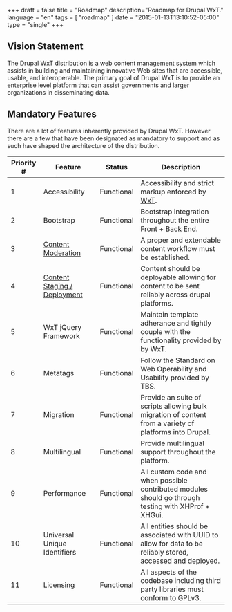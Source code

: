+++
draft = false
title = "Roadmap"
description="Roadmap for Drupal WxT."
language = "en"
tags = [
    "roadmap"
]
date = "2015-01-13T13:10:52-05:00"
type = "single"
+++

## Vision Statement

The Drupal WxT distribution is a web content management system which assists in building and maintaining innovative Web sites that are accessible, usable, and interoperable. The primary goal of Drupal WxT is to provide an enterprise level platform that can assist governments and larger organizations in disseminating data.

## Mandatory Features

There are a lot of features inherently provided by Drupal WxT. However there are a few that have been designated as mandatory to support and as such have shaped the architecture of the distribution.

<table id="components-theme" class="wb-tables table table-striped table-hover" data-wb-tables='{"columnDefs": [ { "visible": true, "targets": [ 3 ] } ], "lengthMenu": [[10, 25, -1], [10, 25, "All"]], "pageLength": 10 }'>
    <thead>
        <tr>
            <th>Priority #</th>
            <th>Feature</th>
            <th>Status</th>
            <th>Description</th>
        </tr>
    </thead>
    <tbody>
        <tr class="success">
            <td>1</td>
            <td>Accessibility</td>
            <td>Functional</td>
            <td>Accessibility and strict markup enforced by <a href="http://github.com/wet-boew/wet-boew">WxT</a>.</td>
        </tr>
        <tr class="success">
            <td>2</td>
            <td>Bootstrap</td>
            <td>Functional</td>
            <td>Bootstrap integration throughout the entire Front + Back End.</td>
        </tr>
        <tr class="success">
            <td>3</td>
            <td><a href="/wxt/content-moderation/">Content Moderation</a></td>
            <td>Functional</td>
            <td>A proper and extendable content workflow must be established.</td>
        </tr>
        <tr class="success">
            <td>4</td>
            <td><a href="/wxt/deployment">Content Staging / Deployment</a></td>
            <td>Functional</td>
            <td>Content should be deployable allowing for content to be sent reliably across drupal platforms.</td>
        </tr>
        <tr class="success">
            <td>5</td>
            <td>WxT jQuery Framework</td>
            <td>Functional</td>
            <td>Maintain template adherance and tightly couple with the functionality provided by by WxT.</td>
        </tr>
        <tr class="success">
            <td>6</td>
            <td>Metatags</td>
            <td>Functional</td>
            <td>Follow the Standard on Web Operability and Usability provided by TBS.</td>
        </tr>
        <tr class="success">
            <td>7</td>
            <td>Migration</td>
            <td>Functional</td>
            <td>Provide an suite of scripts allowing bulk migration of content from a variety of platforms into Drupal.</td>
        </tr>
        <tr class="success">
            <td>8</td>
            <td>Multilingual</td>
            <td>Functional</td>
            <td>Provide multilingual support throughout the platform.</td>
        </tr>
        <tr class="success">
            <td>9</td>
            <td>Performance</td>
            <td>Functional</td>
            <td>All custom code and when possible contributed modules should go through testing with XHProf + XHGui.</td>
        </tr>
        <tr class="success">
            <td>10</td>
            <td>Universal Unique Identifiers</td>
            <td>Functional</td>
            <td>All entities should be associated with UUID to allow for data to be reliably stored, accessed and deployed.</td>
        </tr>
        <tr class="success">
            <td>11</td>
            <td>Licensing</td>
            <td>Functional</td>
            <td>All aspects of the codebase including third party libraries must conform to GPLv3.</td>
        </tr>
    </tbody>
</table>
